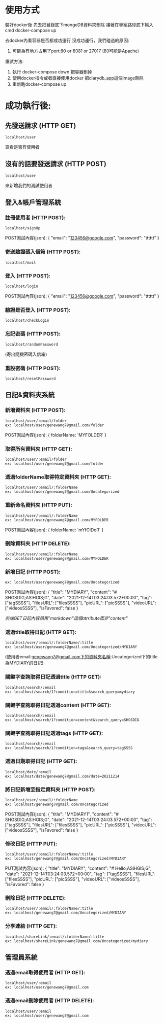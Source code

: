 # 使用方式
裝好docker後 先去把目錄底下mongoDB資料夾刪除
接著在專案路徑底下輸入cmd
docker-compose up

去docker內看容器是否都成功運行
沒成功運行，我們碰過的原因:
  1. 可能為有地方占用了port:80 or 8081 or 27017 (80可能是Apache) 

重試方法:
  1. 執行 docker-compose down 把容器刪掉
  2. 使用docker指令或者直接使用docker 把diarydb_app這個image刪除
  3. 重新跑docker-compose up

# 成功執行後:
  ## 先發送請求 (HTTP GET)
    localhost/user 
  查看是否有使用者
  ## 沒有的話要發送請求 (HTTP POST)
    localhost/user 
 來新增我們的測試使用者


  ## 登入&帳戶管理系統
  ### 註冊使用者 (HTTP POST):
    localhost/signUp

  POST測試內容(json):
    {
        "email": "123456@google.com",
        "password": "tttttt"
    }

  ### 寄送驗證碼入信箱 (HTTP POST):
    localhost/mail
  
  ### 登入 (HTTP POST):
    localhost/login

  POST測試內容(json):
    {
        "email": "123456@google.com",
        "password": "tttttt"
    }

  ### 驗證是否登入 (HTTP POST):
    localhost/checkLogin

  ### 忘記密碼 (HTTP POST):
    localhost/randomPassword
  (寄出隨機密碼入信箱)

  ### 重設密碼 (HTTP POST):
    localhost/resetPassword


  ## 日記&資料夾系統
  ### 新增資料夾 (HTTP POST):
    localhost/user/:email/folder
    ex: localhost/user/genewang7@gmail.com/folder

  POST測試內容(json):
    {
        folderName: 'MYFOLDER'
    }

  ### 取得所有資料夾 (HTTP GET):
    localhost/user/:email/folder
    ex: localhost/user/genewang7@gmail.com/folder

  ### 透過folderName取得特定資料夾 (HTTP GET):
    localhost/user/:email/:folderName
    ex: localhost/user/genewang7@gmail.com/Uncategorized

  ### 重新命名資料夾 (HTTP PUT):
    localhost/user/:email/:folderName
    ex: localhost/user/genewang7@gmail.com/MYFOLDER

  POST測試內容(json):
    {
        folderName: 'mYfOlDeR'
    }

  ### 刪除資料夾 (HTTP DELETE):
    localhost/user/:email/:folderName
    ex: localhost/user/genewang7@gmail.com/MYFOLDER

  ### 新增日記 (HTTP POST):
    
    ex: localhost/user/genewang7@gmail.com/Uncategorized 
    
  POST測試內容(json):
    {
        "title": "MYDIARY",
        "content": "# SHGSDIG;ASIHGIS;G",
        "date": "2021-12-14T03:24:03.572+00:00",
        "tag": ["tagSSSS"],
        "filesURL": ["filesSSSS"],
        "picURL": ["picSSSS"],
        "videoURL": ["videosSSSS"],
        "isFavored": false
    }

  *前端GET日記內容請用"markdown"這個atrribute而非"content"*

  ### 透過title取得日記 (HTTP GET):
    localhost/user/:email/:folderName/:title
    ex: localhost/user/genewang7@gmail.com/Uncategorized/MYDIARY
  (使用者email:genewang7@gmail.com下的資料夾名稱:Uncategorized下的title為MYDIARY的日記)

  ### 關鍵字查詢取得日記透過title (HTTP GET):
    localhost/search/:email
    ex: localhost/search/1?condition=title&search_query=mydiary
  ### 關鍵字查詢取得日記透過content (HTTP GET):
    localhost/search/:email
    ex: localhost/search/1?condition=content&search_query=SHGSDIG
  ### 關鍵字查詢取得日記透過tags (HTTP GET):
    localhost/search/:email
    ex: localhost/search/1?condition=tags&search_query=tagSSSS

  ### 透過日期取得日記 (HTTP GET):
    localhost/date/:email
    ex: localhost/date/genewang7@gmail.com?date=20211214
  ### 將日記新增至指定資料夾 (HTTP POST):
    localhost/user/:email/:folderName
    ex: localhost/genewang7@gmail.com/Uncategorized
  POST測試內容(json):
    {
        "title": "MYDIARY1",
        "content": "# SHGSDIG;ASIHGIS;G",
        "date": "2021-12-14T03:24:03.572+00:00",
        "tag": ["tagSSSS"],
        "filesURL": ["filesSSSS"],
        "picURL": ["picSSSS"],
        "videoURL": ["videosSSSS"],
        "isFavored": false
    }
   
  ### 修改日記 (HTTP PUT):
    localhost/user/:email/:folderName/:title
    ex: localhost/genewang7@gmail.com/Uncategorized/MYDIARY
  PUT測試內容(json):
    {
        "title": "MYDIARY",
        "content": "# Hello;ASIHGIS;G",
        "date": "2021-12-14T03:24:03.572+00:00",
        "tag": ["tagSSSS"],
        "filesURL": ["filesSSSS"],
        "picURL": ["picSSSS"],
        "videoURL": ["videosSSSS"],
        "isFavored": false
    }
    
  ### 刪除日記 (HTTP DELETE):
    localhost/user/:email/:folderName/:title
    ex: localhost/genewang7@gmail.com/Uncategorized/MYDIARY
  
  ### 分享連結 (HTTP GET):
    localhost/shareLink/:email/:folderName/:title
    ex: localhost/shareLink/genewang7@gmail.com/Uncategorized/mydiary

  ## 管理員系統
  ### 透過email取得使用者 (HTTP GET):
    localhost/user/:email
    ex: localhost/user/genewang7@gmail.com

  ### 透過email刪除使用者 (HTTP DELETE):
    localhost/user/:email
    ex: localhost/user/genewang7@gmail.com